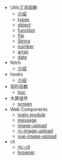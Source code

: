- Utils工具函数
	- [介绍](md/utils.md)
	- [types](./src/types/README.md)
	- [object](./src/object/README.md)
	- [function](./src/function/README.md)
	- [file](./src/file/README.md)
	- [String](./src/string/README.md)
	- [number](./src/number/README.md)
	- [array](./src/array/README.md)
	- [date](./src/date/README.md)
- fetch
	- [介绍](md/fetch.md)
- hooks
	- [介绍](md/hooks.md)
- 高阶函数
    - [hoc](md/hoc.md)
- 大屏组件
    - [screen](md/screen.md)
- Web Components
    - [login-module](md/login-module.md)
    - [message](md/message.md)
    - [image-upload](md/image-upload.md)
    - [rc-image-upload](md/rc-image-upload.md)
    - [vue-image-upload](md/vue-image-upload.md)
- cli
    - [rtc-cli](md/rtc-cli.md)
    - [browser](md/browser.md)
